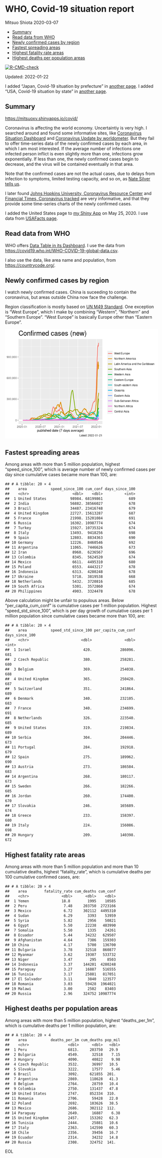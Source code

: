 WHO, Covid-19 situation report
================
Mitsuo Shiota
2020-03-07

-   [Summary](#summary)
-   [Read data from WHO](#read-data-from-who)
-   [Newly confirmed cases by region](#newly-confirmed-cases-by-region)
-   [Fastest spreading areas](#fastest-spreading-areas)
-   [Highest fatality rate areas](#highest-fatality-rate-areas)
-   [Highest deaths per population
    areas](#highest-deaths-per-population-areas)

<!-- badges: start -->

[![R-CMD-check](https://github.com/mitsuoxv/covid/workflows/R-CMD-check/badge.svg)](https://github.com/mitsuoxv/covid/actions)
<!-- badges: end -->

Updated: 2022-01-22

I added “Japan, Covid-19 situation by prefecture” in [another
page](Japan.md). I added “USA, Covid-19 situation by state” in [another
page](USA.md).

## Summary

<https://mitsuoxv.shinyapps.io/covid/>

Coronavirus is affecting the world economy. Uncertaintiy is very high. I
searched around and found some informative sites, like [Coronavirus
Situation
Dashboard](https://who.maps.arcgis.com/apps/opsdashboard/index.html#/c88e37cfc43b4ed3baf977d77e4a0667)
and [Coronavirus Update by
worldometer](https://www.worldometers.info/coronavirus/). But they fail
to offer time-series data of the newly confirmed cases by each area, in
which I am most interested. If the average number of infections one
infected person inflict is even slightly more than one, infections grow
exponentially. If less than one, the newly confirmed cases begin to
decrease, and the virus will be contained eventually in that area.

Note that the confirmed cases are not the actual cases, due to delays
from infection to symptoms, limited testing capacity, and so on, as
[Nate Silver tells
us](https://fivethirtyeight.com/features/coronavirus-case-counts-are-meaningless/).

I later found [Johns Hopkins University, Coronavirus Resource
Center](https://coronavirus.jhu.edu/) and [Financial Times, Coronavirus
tracked](https://www.ft.com/content/a26fbf7e-48f8-11ea-aeb3-955839e06441)
are very informative, and that they provide some time-series charts of
the newly confirmed cases.

I added the United States page to [my Shiny
App](https://mitsuoxv.shinyapps.io/covid/) on May 25, 2020. I use data
from [USAFacts
page](https://usafacts.org/visualizations/coronavirus-covid-19-spread-map/).

## Read data from WHO

WHO offers [Data Table in its Dashboard](https://covid19.who.int/table).
I use the data from
<https://covid19.who.int/WHO-COVID-19-global-data.csv>.

I also use the data, like area name and population, from
<https://countrycode.org/>.

## Newly confirmed cases by region

I watch newly confirmed cases. China is suceeding to contain the
coronavirus, but areas outside China now face the challenge.

Region classification is mostly based on [UN M49
Standard](https://unstats.un.org/unsd/methodology/m49/). One exception
is “West Europe”, which I make by combining “Western”, “Northern” and
“Southern Europe”. “West Europe” is basically Europe other than “Eastern
Europe”.

![](README_files/figure-gfm/chart-1.png)<!-- -->

## Fastest spreading areas

Among areas with more than 5 million population, highest
“speed\_since\_100”, which is average number of newly confirmed cases
per day since cumulative cases became more than 100, are:

    ## # A tibble: 20 × 4
    ##    area           speed_since_100 cum_conf days_since_100
    ##    <chr>                    <dbl>    <dbl>          <int>
    ##  1 United States           98984. 68199861            689
    ##  2 India                   56882. 38566027            678
    ##  3 Brazil                  34487. 23416748            679
    ##  4 United Kingdom          22727. 15613287            687
    ##  5 France                  21998. 15201084            691
    ##  6 Russia                  16302. 10987774            674
    ##  7 Turkey                  15927. 10735324            674
    ##  8 Italy                   13493.  9418256            698
    ##  9 Spain                   12803.  8834363            690
    ## 10 Germany                 12226.  8460546            692
    ## 11 Argentina               11065.  7446626            673
    ## 12 Iran                     8960.  6236567            696
    ## 13 Colombia                 8345.  5624520            674
    ## 14 Mexico                   6611.  4495310            680
    ## 15 Poland                   6553.  4443217            678
    ## 16 Indonesia                6313.  4280248            678
    ## 17 Ukraine                  5718.  3819538            668
    ## 18 Netherlands              5432.  3720816            685
    ## 19 South Africa             5301.  3572860            674
    ## 20 Philippines              4903.  3324478            678

Above calculation might be unfair to populous areas. Below
“per\_capita\_cum\_conf” is cumulative cases per 1 million population.
Highest “speed\_std\_since\_100”, which is per day growth of cumulative
cases per 1 million population since cumulative cases became more than
100, are:

    ## # A tibble: 20 × 4
    ##    area           speed_std_since_100 per_capita_cum_conf days_since_100
    ##    <chr>                        <dbl>               <dbl>          <int>
    ##  1 Israel                        420.             286096.            681
    ##  2 Czech Republic                380.             258281.            680
    ##  3 Belgium                       369.             254038.            688
    ##  4 United Kingdom                365.             250420.            687
    ##  5 Switzerland                   351.             241864.            689
    ##  6 Denmark                       340.             232105.            683
    ##  7 France                        340.             234699.            691
    ##  8 Netherlands                   326.             223540.            685
    ##  9 United States                 319.             219834.            689
    ## 10 Serbia                        304.             204446.            673
    ## 11 Portugal                      284.             192918.            679
    ## 12 Spain                         275.             189962.            690
    ## 13 Austria                       273.             186584.            683
    ## 14 Argentina                     268.             180117.            673
    ## 15 Sweden                        266.             182266.            685
    ## 16 Jordan                        260.             174400.            670
    ## 17 Slovakia                      246.             165689.            674
    ## 18 Greece                        233.             158397.            680
    ## 19 Italy                         224.             156086.            698
    ## 20 Hungary                       209.             140398.            672

## Highest fatality rate areas

Among areas with more than 5 million population and more than 10
cumulative deaths, highest “fatality\_rate”, which is cumulative deaths
per 100 cumulative confirmed cases, are:

    ## # A tibble: 20 × 4
    ##    area        fatality_rate cum_deaths cum_conf
    ##    <chr>               <dbl>      <dbl>    <dbl>
    ##  1 Yemen               18.8        1995    10585
    ##  2 Peru                 7.48     203750  2723166
    ##  3 Mexico               6.72     302112  4495310
    ##  4 Sudan                6.29       3393    53959
    ##  5 Syria                5.82       2956    50821
    ##  6 Egypt                5.50      22238   403990
    ##  7 Somalia              5.50       1335    24261
    ##  8 Ecuador              5.44      34232   629507
    ##  9 Afghanistan          4.64       7386   159303
    ## 10 China                4.17       5700   136700
    ## 11 Bulgaria             3.78      32518   860877
    ## 12 Myanmar              3.62      19307   533732
    ## 13 Niger                3.47        295     8503
    ## 14 Indonesia            3.37     144201  4280248
    ## 15 Paraguay             3.27      16887   516555
    ## 16 Tunisia              3.17      25881   817051
    ## 17 El Salvador          3.11       3840   123577
    ## 18 Romania              3.03      59428  1964021
    ## 19 Malawi               3.00       2502    83403
    ## 20 Russia               2.96     324752 10987774

## Highest deaths per population areas

Among areas with more than 5 million population, highest
“deaths\_per\_1m”, which is cumulative deaths per 1 million population,
are:

    ## # A tibble: 20 × 4
    ##    area           deaths_per_1m cum_deaths pop_mil
    ##    <chr>                  <dbl>      <dbl>   <dbl>
    ##  1 Peru                   6813.     203750   29.9 
    ##  2 Bulgaria               4549.      32518    7.15
    ##  3 Hungary                4090.      40822    9.98
    ##  4 Czech Republic         3532.      36997   10.5 
    ##  5 Slovakia               3222.      17577    5.46
    ##  6 Brazil                 3092.     621855  201.  
    ##  7 Argentina              2869.     118628   41.3 
    ##  8 Belgium                2764.      28759   10.4 
    ##  9 Colombia               2750.     131437   47.8 
    ## 10 United States          2747.     852334  310.  
    ## 11 Romania                2706.      59428   22.0 
    ## 12 Poland                 2692.     103626   38.5 
    ## 13 Mexico                 2686.     302112  112.  
    ## 14 Paraguay               2649.      16887    6.38
    ## 15 United Kingdom         2457.     153202   62.3 
    ## 16 Tunisia                2444.      25881   10.6 
    ## 17 Italy                  2363.     142590   60.3 
    ## 18 Chile                  2356.      39456   16.7 
    ## 19 Ecuador                2314.      34232   14.8 
    ## 20 Russia                 2308.     324752  141.

EOL

